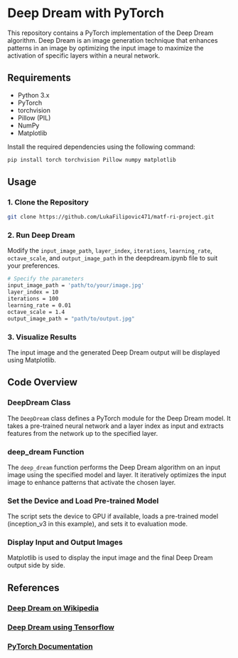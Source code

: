 # Deep Dream with PyTorch

This repository contains a PyTorch implementation of the Deep Dream algorithm. Deep Dream is an image generation technique that enhances patterns in an image by optimizing the input image to maximize the activation of specific layers within a neural network.

## Requirements

- Python 3.x
- PyTorch
- torchvision
- Pillow (PIL)
- NumPy
- Matplotlib

Install the required dependencies using the following command:

```bash
pip install torch torchvision Pillow numpy matplotlib
```

## Usage

### 1. Clone the Repository
```bash
git clone https://github.com/LukaFilipovic471/matf-ri-project.git
```

### 2. Run Deep Dream
Modify the `input_image_path`, `layer_index`, `iterations`, `learning_rate`, `octave_scale`, and `output_image_path` in the deepdream.ipynb file to suit your preferences.
```bash
# Specify the parameters
input_image_path = 'path/to/your/image.jpg'
layer_index = 10
iterations = 100
learning_rate = 0.01
octave_scale = 1.4
output_image_path = "path/to/output.jpg"
```

### 3. Visualize Results
The input image and the generated Deep Dream output will be displayed using Matplotlib.

## Code Overview

### DeepDream Class
The `DeepDream` class defines a PyTorch module for the Deep Dream model. It takes a pre-trained neural network and a layer index as input and extracts features from the network up to the specified layer.

### deep_dream Function
The `deep_dream` function performs the Deep Dream algorithm on an input image using the specified model and layer. It iteratively optimizes the input image to enhance patterns that activate the chosen layer.

### Set the Device and Load Pre-trained Model
The script sets the device to GPU if available, loads a pre-trained model (inception_v3 in this example), and sets it to evaluation mode.

### Display Input and Output Images
Matplotlib is used to display the input image and the final Deep Dream output side by side.

## References
### <a href="https://en.wikipedia.org/wiki/DeepDream"> Deep Dream on Wikipedia </a>
### <a href=https://www.tensorflow.org/tutorials/generative/deepdream> Deep Dream using Tensorflow</a>
### <a href=https://pytorch.org/docs/stable/index.html> PyTorch Documentation</a>
